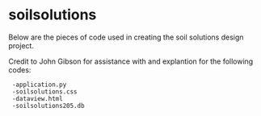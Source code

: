 # soilsolutions
Below are the pieces of code used in creating the soil solutions design project.

Credit to John Gibson for assistance with and explantion for the following codes:

     -application.py
     -soilsolutions.css
     -dataview.html
     -soilsolutions205.db
